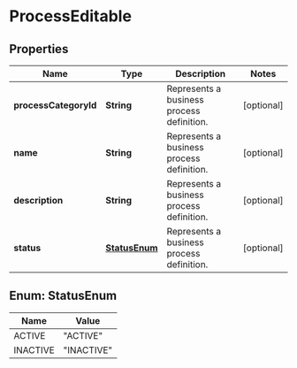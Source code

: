 
# ProcessEditable

## Properties
Name | Type | Description | Notes
------------ | ------------- | ------------- | -------------
**processCategoryId** | **String** | Represents a business process definition. |  [optional]
**name** | **String** | Represents a business process definition. |  [optional]
**description** | **String** | Represents a business process definition. |  [optional]
**status** | [**StatusEnum**](#StatusEnum) | Represents a business process definition. |  [optional]


<a name="StatusEnum"></a>
## Enum: StatusEnum
Name | Value
---- | -----
ACTIVE | &quot;ACTIVE&quot;
INACTIVE | &quot;INACTIVE&quot;



